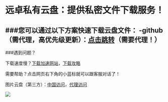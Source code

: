 # 远卓私有云盘：提供私密文件下载服务！
###您可以通过以下方案快速下载云盘文件：
 -github（需代理，高优先级更新）：<a href="https://github.com/zhuyuanzhuo/Cloud/releases">点击跳转</a>（需要代理！）
 -

###遇到问题？
<p>下载速度慢？<a href="https://gh.api.99988866.xyz/">下载加速网站</a>，<a href="https://cloud.tencent.com/developer/article/2213558">下载攻略</a>
<p>需要帮助？点击网页右下角的小蓝标就可以跟客服对话了！
<p>图片云盘（第三方）：<a href="https://smms.app/">中国访问</a>，<a href="https://sm.ms/">代理访问</a>
<p><a href="https://sm.ms/image/FY4KeLNUQrItnuP" target="_blank"><img src="https://s2.loli.net/2023/10/05/FY4KeLNUQrItnuP.jpg" /></a>


<script>  
 art()
   function art() {
   var a =""
   var b=""
   while (b != "202245") { //改为你自己的密码！
     a = prompt("请输入“远卓私有云盘”的访问密码！")
   if(a=="202245")
   {
     b=a
   return 0
  }
  if(a !="202245" && a!="")
 {
   if(a == null)
   {
     window.history.back();
     location.reload();//强制刷新
 
     window.location.go(-1); //强制跳转上一界面
   }
   else{
   alert("密码错误，请询问管理员！")
   }
 }
 }
 
   }
</script>  


<script type="text/javascript">window.$crisp=[];window.CRISP_WEBSITE_ID="17d5aae8-6af8-4782-a916-efd31142e0d4";(function(){d=document;s=d.createElement("script");s.src="https://client.crisp.chat/l.js";s.async=1;d.getElementsByTagName("head")[0].appendChild(s);})();</script>
